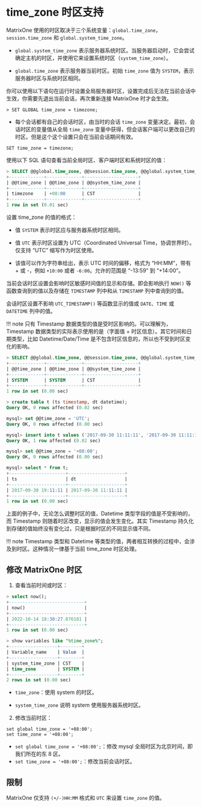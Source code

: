 # time_zone 时区支持

MatrixOne 使用的时区取决于三个系统变量：`global.time_zone`，`session.time_zone` 和 `global.system_time_zone`。

* `global.system_time_zone` 表示服务器系统时区。当服务器启动时，它会尝试确定主机的时区，并使用它来设置系统时区（`system_time_zone`）。

* `global.time_zone` 表示服务器当前时区。初始 `time_zone` 值为 `SYSTEM`，表示服务器时区与系统时区相同。

你可以使用以下语句在运行时设置全局服务器时区，设置完成后无法在当前会话中生效，你需要先退出当前会话，再次重新连接 MatrixOne 时才会生效。

```
> SET GLOBAL time_zone = timezone;
```

* 每个会话都有自己的会话时区，由当时的会话 `time_zone` 变量决定。最初，会话时区的变量值从全局 `time_zone` 变量中获得，但会话客户端可以更改自己的时区。但是这个这个设置只会在当前会话期间有效。

```
SET time_zone = timezone;
```

使用以下 SQL 语句查看当前全局时区、客户端时区和系统时区的值：

```sql
> SELECT @@global.time_zone, @@session.time_zone, @@global.system_time_zone;
+-------------+-------------+--------------------+
| @@time_zone | @@time_zone | @@system_time_zone |
+-------------+-------------+--------------------+
| timezone    | +08:00      | CST                |
+-------------+-------------+--------------------+
1 row in set (0.01 sec)
```

设置 time_zone 的值的格式：

- 值 `SYSTEM` 表示时区应与服务器系统时区相同。

- 值 `UTC` 表示时区设置为 UTC（Coordinated Universal Time，协调世界时）。仅支持 “UTC” 缩写作为时区使用。

- 该值可以作为字符串给出，表示 UTC 时间的偏移，格式为 “HH:MM”，带有 + 或 -，例如 `+10:00` 或者 `-6:00`。允许的范围是 “-13:59” 到 “+14:00”。

当前会话时区设置会影响时区敏感时间值的显示和存储。即会影响执行 `NOW()` 等函数查询到的值以及存储在 `TIMESTAMP` 列中和从 `TIMESTAMP` 列中查询到的值。

会话时区设置不影响 `UTC_TIMESTAMP()` 等函数显示的值或 `DATE`、`TIME` 或 `DATETIME` 列中的值。

!!! note
    只有 Timestamp 数据类型的值是受时区影响的。可以理解为，Timestamp 数据类型的实际表示使用的是（字面值 + 时区信息）。其它时间和日期类型，比如 Datetime/Date/Time 是不包含时区信息的，所以也不受到时区变化的影响。

```sql
> SELECT @@global.time_zone, @@session.time_zone, @@global.system_time_zone;
+-------------+-------------+--------------------+
| @@time_zone | @@time_zone | @@system_time_zone |
+-------------+-------------+--------------------+
| SYSTEM      | SYSTEM      | CST                |
+-------------+-------------+--------------------+
1 row in set (0.00 sec)

> create table t (ts timestamp, dt datetime);
Query OK, 0 rows affected (0.02 sec)

mysql> set @@time_zone = 'UTC';
Query OK, 0 rows affected (0.00 sec)

mysql> insert into t values ('2017-09-30 11:11:11', '2017-09-30 11:11:11');
Query OK, 1 row affected (0.02 sec)

mysql> set @@time_zone = '+08:00';
Query OK, 0 rows affected (0.00 sec)

mysql> select * from t;
+---------------------+---------------------+
| ts                  | dt                  |
+---------------------+---------------------+
| 2017-09-30 19:11:11 | 2017-09-30 11:11:11 |
+---------------------+---------------------+
1 row in set (0.00 sec)
```

上面的例子中，无论怎么调整时区的值，Datetime 类型字段的值是不受影响的，而 Timestamp 则随着时区改变，显示的值会发生变化。其实 Timestamp 持久化到存储的值始终没有变化过，只是根据时区的不同显示值不同。

!!! note
    Timestamp 类型和 Datetime 等类型的值，两者相互转换的过程中，会涉及到时区。这种情况一律基于当前 time_zone 时区处理。

## 修改 MatrixOne 时区

1. 查看当前时间或时区：

```sql
> select now();
+----------------------------+
| now()                      |
+----------------------------+
| 2022-10-14 18:38:27.876181 |
+----------------------------+
1 row in set (0.00 sec)

> show variables like "%time_zone%";
+------------------+--------+
| Variable_name    | Value  |
+------------------+--------+
| system_time_zone | CST    |
| time_zone        | SYSTEM |
+------------------+--------+
2 rows in set (0.00 sec)
```

- `time_zone`：使用 system 的时区。

- `system_time_zone` 说明 system 使用服务器系统时区。

2. 修改当前时区：

```
set global time_zone = '+08:00';
set time_zone = '+08:00';
```

- `set global time_zone = '+08:00';`：修改 mysql 全局时区为北京时间，即我们所在的东 8 区。
- `set time_zone = '+08:00';`：修改当前会话时区。

## 限制

MatrixOne 仅支持 `(+/-)HH:MM` 格式和 `UTC` 来设置 `time_zone` 的值。
